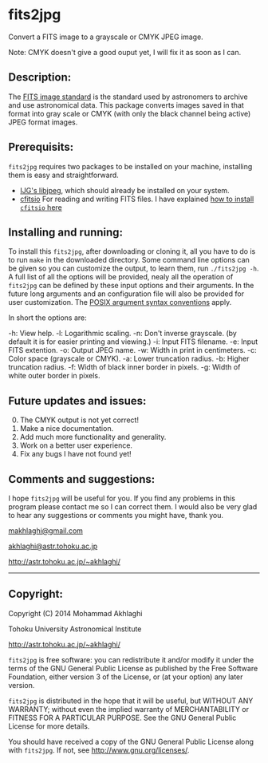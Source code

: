 fits2jpg
=========

Convert a FITS image to a grayscale or CMYK JPEG image.

Note: CMYK doesn't give a good ouput yet, I will fix it as soon as I can.

Description:
------------

The [FITS image
standard](https://heasarc.gsfc.nasa.gov/docs/heasarc/fits.html) is the
standard used by astronomers to archive and use astronomical
data. This package converts images saved in that format into gray
scale or CMYK (with only the black channel being active) JPEG format
images.


Prerequisits:
------------
`fits2jpg` requires two packages to be installed on your
machine, installing them is easy and straightforward. 

- [IJG's libjpeg](http://www.ijg.org/), which should already be
  installed  on your system.
- [cfitsio](http://heasarc.nasa.gov/fitsio/fitsio.html) For
  reading and writing FITS files. I have explained [how to install
  `cfitsio` here](http://www.astr.tohoku.ac.jp/~akhlaghi/cfitsiowcslibinstall.html)


Installing and running:
------------
 
To install this `fits2jpg`, after downloading or cloning it, all you
have to do is to run `make` in the downloaded directory.  Some command
line options can be given so you can customize the output, to learn
them, run `./fits2jpg -h`.  A full list of all the options will be
provided, nealy all the operation of `fits2jpg` can be defined by
these input options and their arguments. In the future long arguments
and an configuration file will also be provided for user
customization. The [POSIX argument syntax
conventions](http://www.gnu.org/software/libc/manual/html_node/Argument-Syntax.html#Argument-Syntax) apply.

In short the options are:

   -h: View help.
   -l: Logarithmic scaling.
   -n: Don't inverse grayscale.
       (by default it is for easier printing and viewing.)
   -i: Input FITS filename.
   -e: Input FITS extention.
   -o: Output JPEG name.
   -w: Width in print in centimeters.
   -c: Color space (grayscale or CMYK).
   -a: Lower truncation radius.
   -b: Higher truncation radius.
   -f: Width of black inner border in pixels.
   -g: Width of white outer border in pixels.

Future updates and issues:
------------
0. The CMYK output is not yet correct!
1. Make a nice documentation.
2. Add much more functionality and generality.
3. Work on a better user experience.
4. Fix any bugs I have not found yet!

Comments and suggestions:
----------------------------------------

I hope `fits2jpg` will be useful for you. If you find any problems in
this program please contact me so I can correct them. I would also be
very glad to hear any suggestions or comments you might have, thank
you.

makhlaghi@gmail.com 

akhlaghi@astr.tohoku.ac.jp

http://astr.tohoku.ac.jp/~akhlaghi/

----------------------------------------
Copyright:
----------------------------------------
Copyright (C) 2014 Mohammad Akhlaghi

Tohoku University Astronomical Institute

http://astr.tohoku.ac.jp/~akhlaghi/

`fits2jpg` is free software: you can redistribute it and/or modify
it under the terms of the GNU General Public License as published by
the Free Software Foundation, either version 3 of the License, or
(at your option) any later version.

`fits2jpg` is distributed in the hope that it will be useful,
but WITHOUT ANY WARRANTY; without even the implied warranty of
MERCHANTABILITY or FITNESS FOR A PARTICULAR PURPOSE.  See the
GNU General Public License for more details.

You should have received a copy of the GNU General Public License
along with `fits2jpg`.  If not, see <http://www.gnu.org/licenses/>.
